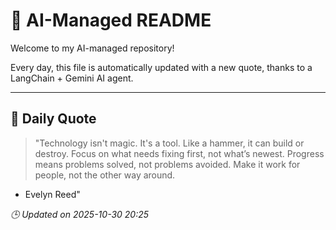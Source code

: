 # 🧠 AI-Managed README

Welcome to my AI-managed repository!

Every day, this file is automatically updated with a new quote, thanks to a LangChain + Gemini AI agent.

---

## 📅 Daily Quote

> "Technology isn't magic. It's a tool.
Like a hammer, it can build or destroy.
Focus on what needs fixing first, not what’s newest.
Progress means problems solved, not problems avoided.
Make it work for people, not the other way around.

- Evelyn Reed"

*🕒 Updated on 2025-10-30 20:25*